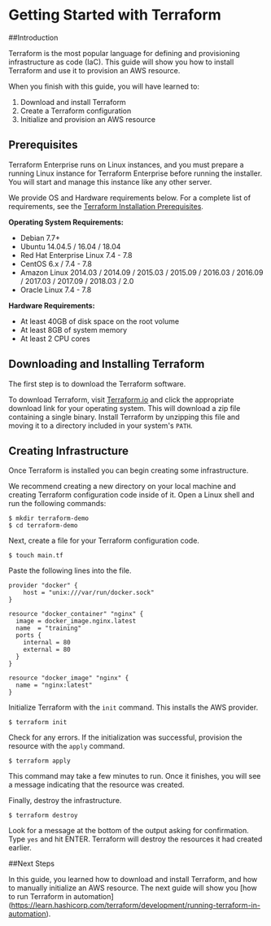 # Getting Started with Terraform

##Introduction

Terraform is the most popular language for defining and provisioning infrastructure as code (IaC). This guide will show you how to install Terraform and use it to provision an AWS resource.

When you finish with this guide, you will have learned to:

1. Download and install Terraform
2. Create a Terraform configuration
3. Initialize and provision an AWS resource

## Prerequisites

Terraform Enterprise runs on Linux instances, and you must prepare a running Linux instance for Terraform Enterprise before running the installer. You will start and manage this instance like any other server.

We provide OS and Hardware requirements below. For a complete list of requirements, see the [Terraform Installation Prerequisites](https://www.terraform.io/docs/enterprise/before-installing/index.html).

**Operating System Requirements:**
- Debian 7.7+
- Ubuntu 14.04.5 / 16.04 / 18.04
- Red Hat Enterprise Linux 7.4 - 7.8
- CentOS 6.x / 7.4 - 7.8
- Amazon Linux 2014.03 / 2014.09 / 2015.03 / 2015.09 / 2016.03 / 2016.09 / 2017.03 / 2017.09 / 2018.03 / 2.0
- Oracle Linux 7.4 - 7.8

**Hardware Requirements:**
- At least 40GB of disk space on the root volume
- At least 8GB of system memory
- At least 2 CPU cores

## Downloading and Installing Terraform

The first step is to download the Terraform software.

To download Terraform, visit [Terraform.io](https://www.terraform.io/downloads.html) and click the appropriate download link for your operating system. This will download a zip file containing a single binary. Install Terraform by unzipping this file and moving it to a directory included in your system's `PATH`.

## Creating Infrastructure

Once Terraform is installed you can begin creating some infrastructure.

We recommend creating a new directory on your local machine and creating Terraform configuration code inside of it. Open a Linux shell and run the following commands:

```shell
$ mkdir terraform-demo
$ cd terraform-demo
```

Next, create a file for your Terraform configuration code.

```shell
$ touch main.tf
```

Paste the following lines into the file.

```hcl
provider "docker" {
    host = "unix:///var/run/docker.sock"
}

resource "docker_container" "nginx" {
  image = docker_image.nginx.latest
  name  = "training"
  ports {
    internal = 80
    external = 80
  }
}

resource "docker_image" "nginx" {
  name = "nginx:latest"
}
```

Initialize Terraform with the `init` command. This installs the AWS provider. 

```shell
$ terraform init
```

Check for any errors. If the initialization was successful, provision the resource with the `apply` command.

```shell
$ terraform apply
```

This command may take a few minutes to run. Once it finishes, you will see a message indicating that the resource was created.

Finally, destroy the infrastructure.

```shell
$ terraform destroy
```

Look for a message at the bottom of the output asking for confirmation. Type `yes` and hit ENTER. Terraform will destroy the resources it had created earlier.

##Next Steps

In this guide, you learned how to download and install Terraform, and how to manually initialize an AWS resource. The next guide will show you [how to run Terraform in automation] (https://learn.hashicorp.com/terraform/development/running-terraform-in-automation).
